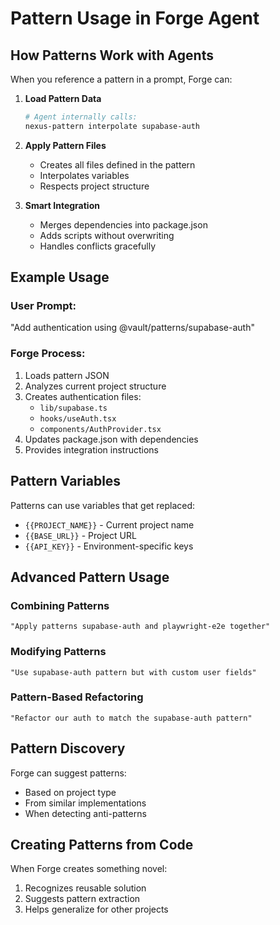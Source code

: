 # Pattern Usage in Forge Agent

## How Patterns Work with Agents

When you reference a pattern in a prompt, Forge can:

1. **Load Pattern Data**
   ```bash
   # Agent internally calls:
   nexus-pattern interpolate supabase-auth
   ```

2. **Apply Pattern Files**
   - Creates all files defined in the pattern
   - Interpolates variables
   - Respects project structure

3. **Smart Integration**
   - Merges dependencies into package.json
   - Adds scripts without overwriting
   - Handles conflicts gracefully

## Example Usage

### User Prompt:
"Add authentication using @vault/patterns/supabase-auth"

### Forge Process:
1. Loads pattern JSON
2. Analyzes current project structure
3. Creates authentication files:
   - `lib/supabase.ts`
   - `hooks/useAuth.tsx`
   - `components/AuthProvider.tsx`
4. Updates package.json with dependencies
5. Provides integration instructions

## Pattern Variables

Patterns can use variables that get replaced:
- `{{PROJECT_NAME}}` - Current project name
- `{{BASE_URL}}` - Project URL
- `{{API_KEY}}` - Environment-specific keys

## Advanced Pattern Usage

### Combining Patterns
```
"Apply patterns supabase-auth and playwright-e2e together"
```

### Modifying Patterns
```
"Use supabase-auth pattern but with custom user fields"
```

### Pattern-Based Refactoring
```
"Refactor our auth to match the supabase-auth pattern"
```

## Pattern Discovery

Forge can suggest patterns:
- Based on project type
- From similar implementations
- When detecting anti-patterns

## Creating Patterns from Code

When Forge creates something novel:
1. Recognizes reusable solution
2. Suggests pattern extraction
3. Helps generalize for other projects